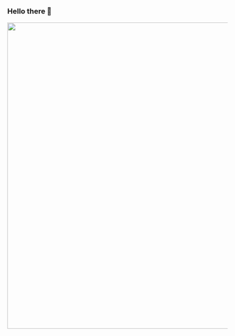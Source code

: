 ### Hello there 👋
<!--Welcome on the profile of another super-cool master student in Robotics at ETH Zurich.

Currently working on: \
:eight_spoked_asterisk: Object-aware _Next Best View_ planner \
:eight_spoked_asterisk: Large-scale place recognition with point-clouds \
-->

<!--
<p align="center">
<a href="https://github.com/anuraghazra/github-readme-stats">
  <img align="center" src="https://github-readme-stats.vercel.app/api?username=PietroGriffa&count_private=true&show_icons=true" />
</a>
<a href="https://github.com/anuraghazra/github-readme-stats">
  <img align="center" src="https://github-readme-stats.vercel.app/api/top-langs/?username=PietroGriffa&layout=compact&count_private=true?" />
</a>
</p>
-->

<p align="center">
  <img  src="https://media.giphy.com/media/LIfWMQn6Ssn03o8iQy/giphy.gif" width="700" />
</p>

<!--
**PietroGriffa/PietroGriffa** is a ✨ _special_ ✨ repository because its `README.md` (this file) appears on your GitHub profile.

Here are some ideas to get you started:

- 🔭 I’m currently working on ...
- 🌱 I’m currently learning ...
- 👯 I’m looking to collaborate on ...
- 🤔 I’m looking for help with ...
- 💬 Ask me about ...
- 📫 How to reach me: ...
- 😄 Pronouns: ...
- ⚡ Fun fact: ...
-->
